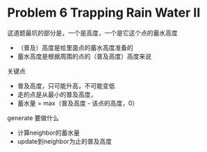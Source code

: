 # Problem 6 Trapping Rain Water II





这道题最坑的部分是，一个是高度，一个是它这个点的蓄水高度

* （普及）高度是给里面点的蓄水高度准备的
* 蓄水高度是根据周围的点的（普及高度）高度来说



关键点

* 普及高度，只可能升高，不可能变低
* 走的点是从最小的普及高度，
* 蓄水量 = max（普及高度 - 该点的高度，0）





generate 要做什么

* 计算neighbor的蓄水量
* update到neighbor为止的普及高度
